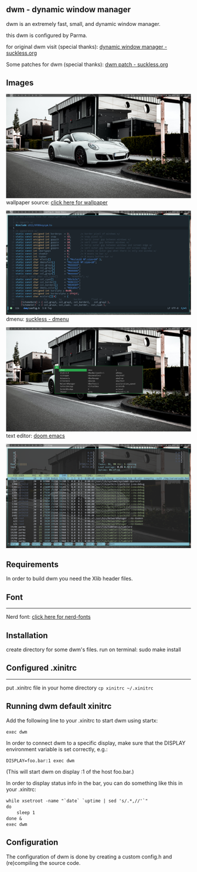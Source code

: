 dwm - dynamic window manager
----------------------------
dwm is an extremely fast, small, and dynamic window manager.

this dwm is configured by Parma.

for original dwm visit (special thanks): [dynamic window manager - suckless.org](https://dwm.suckless.org/)

Some patches for dwm (special thanks): [dwm patch - suckless.org](https://dwm.suckless.org/patches/)

Images
------
![](images/image1.png)
wallpaper source: [click here for wallpaper](https://unsplash.com/photos/_rSTL_9eBAE)

![](images/image3.png)
dmenu: [suckless - dmenu](https://tools.suckless.org/dmenu/)

![](images/image2.png)
text editor: [doom emacs](https://github.com/hlissner/doom-emacs)

![](images/image4.png)

Requirements
------------
In order to build dwm you need the Xlib header files.


## Font
---------
Nerd font: [click here for nerd-fonts](https://github.com/ryanoasis/nerd-fonts)


Installation
------------
create directory for some dwm's files.
run on terminal: sudo make install

## Configured .xinitrc
----------------------
put .xinitrc file in your home directory
`cp xinitrc ~/.xinitrc`


Running dwm default xinitrc
---------------------------
Add the following line to your .xinitrc to start dwm using startx:

    exec dwm

In order to connect dwm to a specific display, make sure that
the DISPLAY environment variable is set correctly, e.g.:

    DISPLAY=foo.bar:1 exec dwm

(This will start dwm on display :1 of the host foo.bar.)

In order to display status info in the bar, you can do something
like this in your .xinitrc:

    while xsetroot -name "`date` `uptime | sed 's/.*,//'`"
    do
    	sleep 1
    done &
    exec dwm


Configuration
-------------
The configuration of dwm is done by creating a custom config.h
and (re)compiling the source code.

